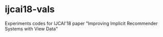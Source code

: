 # ijcai18-vals
Experiments codes for IJCAI'18 paper "Improving Implicit Recommender Systems with View Data"

